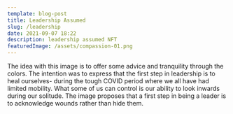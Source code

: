 ```yaml
---
template: blog-post
title: Leadership Assumed
slug: /leadership
date: 2021-09-07 18:22
description: leadership assumed NFT
featuredImage: /assets/compassion-01.png
---
```

The idea with this image is to offer some advice and tranquility through the colors. The intention was to express that the first step in leadership is to heal ourselves- during the tough COVID period where we all have had limited mobility. What some of us can control is our ability to look inwards during our solitude. The image proposes that a first step in being a leader is to acknowledge wounds rather than hide them.